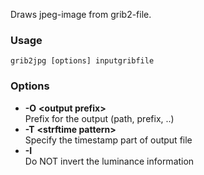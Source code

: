 Draws jpeg-image from grib2-file.

### Usage

    grib2jpg [options] inputgribfile

### Options

* **-O** **<****output prefix****>**  
    Prefix for the output (path, prefix, ..)
* **-T** **<****strftime pattern****>**  
    Specify the timestamp part of output file
* **-I**  
    Do NOT invert the luminance information

